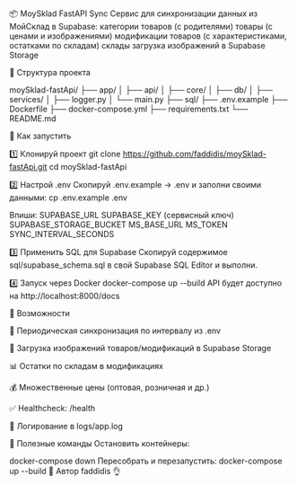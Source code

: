 📦 MoySklad FastAPI Sync
Сервис для синхронизации данных из МойСклад в Supabase:
категории товаров (с родителями)
товары (с ценами и изображениями)
модификации товаров (с характеристиками, остатками по складам)
склады
загрузка изображений в Supabase Storage

📁 Структура проекта

moySklad-fastApi/
├── app/
│   ├── api/
│   ├── core/
│   ├── db/
│   ├── services/
│   ├── logger.py
│   └── main.py
├── sql/
├── .env.example
├── Dockerfile
├── docker-compose.yml
├── requirements.txt
└── README.md

🚀 Как запустить

1️⃣ Клонируй проект
git clone https://github.com/faddidis/moySklad-fastApi.git
cd moySklad-fastApi

2️⃣ Настрой .env
Скопируй .env.example → .env и заполни своими данными:
cp .env.example .env

Впиши:
SUPABASE_URL
SUPABASE_KEY (сервисный ключ)
SUPABASE_STORAGE_BUCKET
MS_BASE_URL
MS_TOKEN
SYNC_INTERVAL_SECONDS

3️⃣ Применить SQL для Supabase
Скопируй содержимое sql/supabase_schema.sql в свой Supabase SQL Editor и выполни.

4️⃣ Запуск через Docker
docker-compose up --build
API будет доступно на http://localhost:8000/docs

📖 Возможности

🔄 Периодическая синхронизация по интервалу из .env

📁 Загрузка изображений товаров/модификаций в Supabase Storage

📊 Остатки по складам в модификациях

💰 Множественные цены (оптовая, розничная и др.)

✅ Healthcheck: /health

📃 Логирование в logs/app.log

🐳 Полезные команды
Остановить контейнеры:

docker-compose down
Пересобрать и перезапустить:
docker-compose up --build
📌 Автор
faddidis 👌

